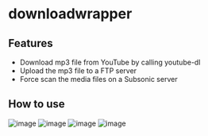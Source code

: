 # downloadwrapper
## Features

- Download mp3 file from YouTube by calling youtube-dl
- Upload the mp3 file to a FTP server
- Force scan the media files on a Subsonic server



## How to use
![image](https://user-images.githubusercontent.com/10605324/120049390-e15f0080-c06d-11eb-9140-37039c4d9af9.png)
![image](https://user-images.githubusercontent.com/10605324/120049466-26833280-c06e-11eb-910e-da903af0e880.png)
![image](https://user-images.githubusercontent.com/10605324/120049501-44509780-c06e-11eb-82a9-d1671b4ec591.png)
![image](https://user-images.githubusercontent.com/10605324/120049413-f5a2fd80-c06d-11eb-9854-a8003b8f442e.png)


